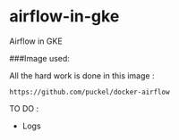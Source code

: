 # airflow-in-gke
Airflow in GKE

###Image used: 

All the hard work is done in this image : 

`https://github.com/puckel/docker-airflow`



TO DO : 
- Logs 
